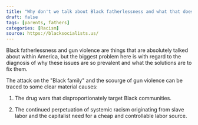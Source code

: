 ```yaml
---
title: "Why don't we talk about Black fatherlessness and what that does, or gun violence in Black communities?"
draft: false
tags: [parents, fathers]
categories: [Racism]
source: https://blacksocialists.us/
---
```


Black fatherlessness and gun violence are things that are absolutely talked about within America, but the biggest problem here is with regard to the diagnosis of why these issues are so prevalent and what the solutions are to fix them.  
  
The attack on the "Black family" and the scourge of gun violence can be traced to some clear material causes:  
  
1) The drug wars that disproportionately target Black communities.  
  
2) The continued perpetuation of systemic racism originating from slave labor and the capitalist need for a cheap and controllable labor source.

